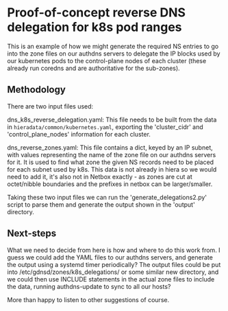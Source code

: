 # Proof-of-concept reverse DNS delegation for k8s pod ranges

This is an example of how we might generate the required NS entries to 
go into the zone files on our authdns servers to delegate the IP blocks 
used by our kubernetes pods to the control-plane nodes of each cluster 
(these already run coredns and are authoritative for the sub-zones).

## Methodology

There are two input files used:

dns_k8s_reverse_delegation.yaml: This file needs to be built from the 
data in `hieradata/common/kubernetes.yaml`, exporting the 'cluster_cidr' 
and 'control_plane_nodes' information for each cluster.

dns_reverse_zones.yaml: This file contains a dict, keyed by an IP subnet,
with values representing the name of the zone file on our authdns servers 
for it.  It is used to find what zone the given NS records need to be 
placed for each subnet used by k8s.  This data is not already in hiera so 
we would need to add it, it's also not in Netbox exactly - as zones are cut 
at octet/nibble boundaries and the prefixes in netbox can be larger/smaller.

Taking these two input files we can run the 'generate_delegations2.py' 
script to parse them and generate the output shown in the 'output' directory.

## Next-steps

What we need to decide from here is how and where to do this work from.  I 
guess we could add the YAML files to our authdns servers, and generate the 
output using a systemd timer periodically?  The output files could be 
put into /etc/gdnsd/zones/k8s_delegations/ or some similar new directory, 
and we could then use INCLUDE statements in the actual zone files to 
include the data, running authdns-update to sync to all our hosts?

More than happy to listen to other suggestions of course.

